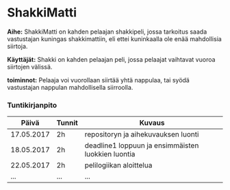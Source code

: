 # ShakkiMatti

**Aihe:** ShakkiMatti on kahden pelaajan shakkipeli, jossa tarkoitus saada vastustajan kuningas shakkimattiin, eli ettei kuninkaalla ole enää mahdollisia siirtoja.

**Käyttäjät:** Shakki on kahden pelaajan peli, jossa pelaajat vaihtavat vuoroa siirtojen välissä.

**toiminnot:** Pelaaja voi vuorollaan siirtää yhtä nappulaa, tai syödä vastustajan nappulan mahdollisella siirroolla.




### Tuntikirjanpito
Päivä | Tunnit | Kuvaus
--------------- | ----- | ------
17.05.2017 | 2h | repositoryn ja aihekuvauksen luonti
18.05.2017 | 2h | deadline1 loppuun ja ensimmäisten luokkien luontia
22.05.2017 | 2h | pelilogiikan aloittelua
... | ... | ...
